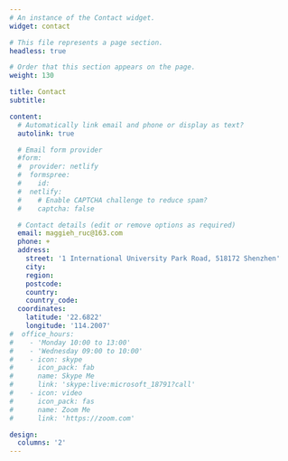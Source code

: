 ```yaml
---
# An instance of the Contact widget.
widget: contact

# This file represents a page section.
headless: true

# Order that this section appears on the page.
weight: 130

title: Contact
subtitle:

content:
  # Automatically link email and phone or display as text?
  autolink: true

  # Email form provider
  #form:
  #  provider: netlify
  #  formspree:
  #    id:
  #  netlify:
  #    # Enable CAPTCHA challenge to reduce spam?
  #    captcha: false

  # Contact details (edit or remove options as required)
  email: maggieh_ruc@163.com
  phone: +
  address:
    street: '1 International University Park Road, 518172 Shenzhen'
    city: 
    region: 
    postcode: 
    country: 
    country_code:
  coordinates:
    latitude: '22.6822'
    longitude: '114.2007'
#  office_hours:
#    - 'Monday 10:00 to 13:00'
#    - 'Wednesday 09:00 to 10:00'
#    - icon: skype
#      icon_pack: fab
#      name: Skype Me
#      link: 'skype:live:microsoft_18791?call'
#    - icon: video
#      icon_pack: fas
#      name: Zoom Me
#      link: 'https://zoom.com'

design:
  columns: '2'
---
```

